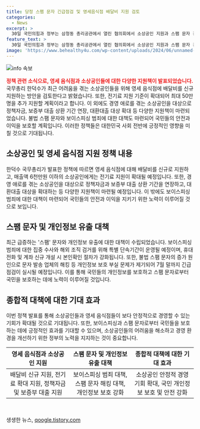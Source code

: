 ```yaml
---
title: 당정 스팸 문자 긴급점검 및 영세음식점 배달비 지원 검토
categories:
  - News
excerpt: >
  30일 국민의힘과 정부는 삼청동 총리공관에서 열린 협의회에서 소상공인 지원과 스팸 문자 긴급 점검 등을 논의했다. 영세 음식점에 배달비 신규 지원, 전기료 지원 기준 완화 등의 방안이 검토되며, 소상공인을 위한 다양한 정책이 확대될 예정이다. 또한, 보이스피싱 범죄에 대한 강력한 대응책도 마련되었으며, 개인정보 보호 강화를 위한 긴급 점검이 예정되어 있다.
feature_text: >
  30일 국민의힘과 정부는 삼청동 총리공관에서 열린 협의회에서 소상공인 지원과 스팸 문자 긴급 점검 등을 논의했다. 영세 음식점에 배달비 신규 지원, 전기료 지원 기준 완화 등의 방안이 검토되며, 소상공인을 위한 다양한 정책이 확대될 예정이다. 또한, 보이스피싱 범죄에 대한 강력한 대응책도 마련되었으며, 개인정보 보호 강화를 위한 긴급 점검이 예정되어 있다.
image: 'https://www.behealthy4u.com/wp-content/uploads/2024/06/unnamed-file.png'
---
```


<p><img src="https://www.behealthy4u.com/wp-content/uploads/2024/06/unnamed-file.png" alt="info 속보" /></p>

<p><b><span style="color: #ee2323;">정책 관련 소식으로, 영세 음식점과 소상공인들에 대한 다양한 지원책이 발표되었습니다.</span></b> 국무총리 한덕수가 최근 어려움을 겪는 소상공인들을 위해 영세 음식점에 배달비를 신규 지원하는 방안을 검토한다고 밝혔습니다. 또한, 전기료 지원 기준이 확대되어 최대 50만명을 추가 지원할 계획이라고 합니다. 이 외에도 경영 애로를 겪는 소상공인을 대상으로 정책자금, 보증부 대출 상환 기간 연장, 대환대출 대상 확대 등 다양한 지원책이 마련되었습니다. 불법 스팸 문자와 보이스피싱 범죄에 대한 대책도 마련되어 국민들의 안전과 이익을 보호할 계획입니다. 이러한 정책들은 대한민국 사회 전반에 긍정적인 영향을 미칠 것으로 기대됩니다. </p>

<h2 data-ke-size="size26">소상공인 및 영세 음식점 지원 정책 내용</h2>

<p data-ke-size="size16">한덕수 국무총리가 발표한 정책에 따르면 영세 음식점에 대해 배달비를 신규로 지원하고, 매출액 6천만원 이하의 소상공인에게는 전기료 지원이 확대될 예정입니다. 또한, 경영 애로를 겪는 소상공인을 대상으로 정책자금과 보증부 대출 상환 기간을 연장하고, 대환대출 대상을 확대하는 등 다양한 지원책이 마련될 예정입니다. 이 밖에도 보이스피싱 범죄에 대한 대책이 마련되어 국민들의 안전과 이익을 지키기 위한 노력이 이루어질 것으로 보입니다. </p>

<h2 data-ke-size="size26">스팸 문자 및 개인정보 유출 대책</h2>

<p data-ke-size="size16">최근 급증하는 '스팸' 문자와 개인정보 유출에 대한 대책이 수립되었습니다. 보이스피싱 범죄에 대한 집중 수사와 해외 조직 검거를 위해 특별 단속기간이 운영될 예정이며, 휴대전화 및 계좌 신규 개설 시 본인확인 절차가 강화됩니다. 또한, 불법 스팸 문자의 증가 원인으로 문자 발송 업체의 해킹 등 개인정보 보호 부실 문제가 제기되어 7월 말까지 긴급 점검이 실시될 예정입니다. 이를 통해 국민들의 개인정보를 보호하고 스팸 문자로부터 국민을 보호하는 데에 노력이 이루어질 것입니다. </p>

<h2 data-ke-size="size26">종합적 대책에 대한 기대 효과</h2>

<p data-ke-size="size16">이번 정책 발표를 통해 소상공인들과 영세 음식점들이 보다 안정적으로 경영할 수 있는 기회가 확대될 것으로 기대됩니다. 또한, 보이스피싱과 스팸 문자로부터 국민들을 보호하는 데에 긍정적인 효과를 기대할 수 있으며, 소상공인들의 어려움을 해소하고 경영 환경을 개선하기 위한 정부의 노력을 지지하는 것이 중요합니다. </p>

<table>
    <thead>
        <tr>
            <th style="text-align: center;">영세 음식점과 소상공인 지원</th>
            <th style="text-align: center;">스팸 문자 및 개인정보 유출 대책</th>
            <th style="text-align: center;">종합적 대책에 대한 기대 효과</th>
        </tr>
    </thead>
    <tbody>
        <tr>
            <td style="text-align: center;">배달비 신규 지원, 전기료 확대 지원, 정책자금 및 보증부 대출 지원</td>
            <td style="text-align: center;">보이스피싱 범죄 대책, 스팸 문자 해킹 대책, 개인정보 보호 강화</td>
            <td style="text-align: center;">소상공인 안정적 경영 기회 확대, 국민 개인정보 보호 및 안전 강화</td>
        </tr>
    </tbody>
</table>

<p data-ke-size="size16">&nbsp;</p>
생생한 뉴스, <a href="https://qoogle.tistory.com" rel="dofollow">qoogle.tistory.com</a>


